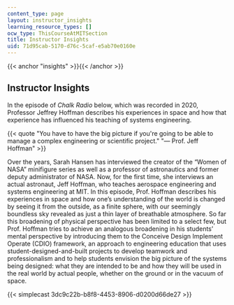 ```yaml
---
content_type: page
layout: instructor_insights
learning_resource_types: []
ocw_type: ThisCourseAtMITSection
title: Instructor Insights
uid: 71d95cab-5170-d76c-5caf-e5ab70e0160e
---
```


{{< anchor "insights" >}}{{< /anchor >}}

Instructor Insights
-------------------

In the episode of _Chalk Radio_ below, which was recorded in 2020, Professor Jeffrey Hoffman describes his experiences in space and how that experience has influenced his teaching of systems engineering.

{{< quote "You have to have the big picture if you're going to be able to manage a complex engineering or scientific project." "— Prof. Jeff Hoffman" >}}

Over the years, Sarah Hansen has interviewed the creator of the “Women of NASA” minifigure series as well as a professor of astronautics and former deputy administrator of NASA. Now, for the first time, she interviews an actual astronaut, Jeff Hoffman, who teaches aerospace engineering and systems engineering at MIT. In this episode, Prof. Hoffman describes his experiences in space and how one’s understanding of the world is changed by seeing it from the outside, as a finite sphere, with our seemingly boundless sky revealed as just a thin layer of breathable atmosphere. So far this broadening of physical perspective has been limited to a select few, but Prof. Hoffman tries to achieve an analogous broadening in his students’ mental perspective by introducing them to the Conceive Design Implement Operate (CDIO) framework, an approach to engineering education that uses student-designed-and-built projects to develop teamwork and professionalism and to help students envision the big picture of the systems being designed: what they are intended to be and how they will be used in the real world by actual people, whether on the ground or in the vacuum of space.

{{< simplecast 3dc9c22b-b8f8-4453-8906-d0200d66de27 >}}